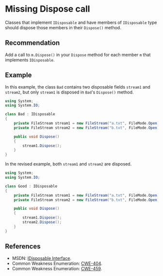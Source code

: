 # Missing Dispose call
Classes that implement `IDisposable` and have members of `IDisposable` type should dispose those members in their `Dispose()` method.


## Recommendation
Add a call to `m.Dispose()` in your `Dispose` method for each member `m` that implements `IDisposable`.


## Example
In this example, the class `Bad` contains two disposable fields `stream1` and `stream2`, but only `stream1` is disposed in `Bad`'s `Dispose()` method.


```csharp
using System;
using System.IO;

class Bad : IDisposable
{
    private FileStream stream1 = new FileStream("a.txt", FileMode.Open);
    private FileStream stream2 = new FileStream("b.txt", FileMode.Open);

    public void Dispose()
    {
        stream1.Dispose();
    }
}

```
In the revised example, both `stream1` and `stream2` are disposed.


```csharp
using System;
using System.IO;

class Good : IDisposable
{
    private FileStream stream1 = new FileStream("a.txt", FileMode.Open);
    private FileStream stream2 = new FileStream("b.txt", FileMode.Open);

    public void Dispose()
    {
        stream1.Dispose();
        stream2.Dispose();
    }
}

```

## References
* MSDN: [IDisposable Interface](https://msdn.microsoft.com/en-us/library/system.idisposable.aspx).
* Common Weakness Enumeration: [CWE-404](https://cwe.mitre.org/data/definitions/404.html).
* Common Weakness Enumeration: [CWE-459](https://cwe.mitre.org/data/definitions/459.html).
